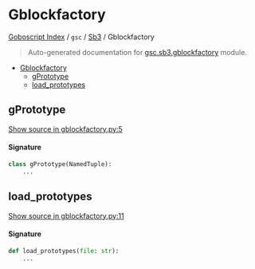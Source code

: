 # Gblockfactory

[Goboscript Index](../../README.md#goboscript-index) /
`gsc` /
[Sb3](./index.md#sb3) /
Gblockfactory

> Auto-generated documentation for [gsc.sb3.gblockfactory](../../../gsc/sb3/gblockfactory.py) module.

- [Gblockfactory](#gblockfactory)
  - [gPrototype](#gprototype)
  - [load_prototypes](#load_prototypes)

## gPrototype

[Show source in gblockfactory.py:5](../../../gsc/sb3/gblockfactory.py#L5)

#### Signature

```python
class gPrototype(NamedTuple):
    ...
```



## load_prototypes

[Show source in gblockfactory.py:11](../../../gsc/sb3/gblockfactory.py#L11)

#### Signature

```python
def load_prototypes(file: str):
    ...
```